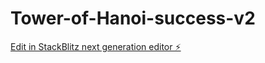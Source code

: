 # Tower-of-Hanoi-success-v2

[Edit in StackBlitz next generation editor ⚡️](https://stackblitz.com/~/github.com/kmzuojun/Tower-of-Hanoi-success-v2)